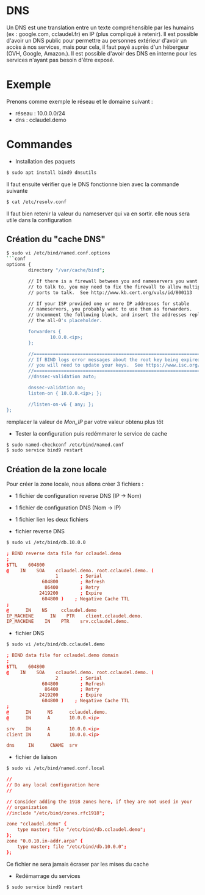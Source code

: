 # DNS

Un DNS est une translation entre un texte compréhensible par les humains (ex : google.com, cclaudel.fr) en IP (plus compliqué à retenir). 
Il est possible d'avoir un DNS public pour permettre au personnes extérieur d'avoir un accès à nos services, mais pour cela, il faut payé auprès d'un hébergeur (OVH, Google, Amazon.).
Il est possible d'avoir des DNS en interne pour les services n'ayant pas besoin d'être exposé.


# Exemple

Prenons comme exemple le réseau et le domaine suivant :
- réseau : 10.0.0.0/24
- dns : cclaudel.demo

# Commandes

- Installation des paquets
```sh
$ sudo apt install bind9 dnsutils
```

Il faut ensuite vérifier que le DNS fonctionne bien avec la commande suivante
```sh
$ cat /etc/resolv.conf
```
Il faut bien retenir la valeur du nameserver qui va en sortir. elle nous sera utile dans la configuration

## Création du "cache DNS" 
```sh
$ sudo vi /etc/bind/named.conf.options
```conf
options {
        directory "/var/cache/bind";

        // If there is a firewall between you and nameservers you want
        // to talk to, you may need to fix the firewall to allow multiple
        // ports to talk.  See http://www.kb.cert.org/vuls/id/800113

        // If your ISP provided one or more IP addresses for stable
        // nameservers, you probably want to use them as forwarders.
        // Uncomment the following block, and insert the addresses replacing
        // the all-0's placeholder.

        forwarders {
                10.0.0.<ip>;
        };

        //========================================================================
        // If BIND logs error messages about the root key being expired,
        // you will need to update your keys.  See https://www.isc.org/bind-keys
        //========================================================================
        //dnssec-validation auto;

        dnssec-validation no;
        listen-on { 10.0.0.<ip>; };

        //listen-on-v6 { any; };
};
```
remplacer la valeur de *Mon_IP* par votre valeur obtenu plus tôt

- Tester la configuration puis redémmarer le service de cache
```sh
$ sudo named-checkconf /etc/bind/named.conf
$ sudo service bind9 restart
```

## Création de la zone locale

Pour créer la zone locale, nous allons créer 3 fichiers :
- 1 fichier de configuration reverse DNS (IP -> Nom)
- 1 fichier de configuration DNS (Nom -> IP)
- 1 fichier lien les deux fichiers

- fichier reverse DNS
```sh
$ sudo vi /etc/bind/db.10.0.0
```
```conf
; BIND reverse data file for cclaudel.demo
;
$TTL    604800
@    IN    SOA    cclaudel.demo. root.cclaudel.demo. (
                  1        ; Serial
             604800        ; Refresh
              86400        ; Retry
            2419200        ; Expire
             604800 )    ; Negative Cache TTL
;
@      IN    NS     cclaudel.demo
IP_MACHINE      IN    PTR    client.cclaudel.demo.
IP_MACHINE    IN    PTR    srv.cclaudel.demo.
```

- fichier DNS
```sh
$ sudo vi /etc/bind/db.cclaudel.demo
```
```conf
; BIND data file for cclaudel.demo domain
;
$TTL    604800
@    IN    SOA    cclaudel.demo. root.cclaudel.demo. (
                  2        ; Serial
             604800        ; Refresh
              86400        ; Retry
            2419200        ; Expire
             604800 )    ; Negative Cache TTL
;
@      IN      NS      cclaudel.demo.
@      IN      A       10.0.0.<ip>

srv    IN      A       10.0.0.<ip>
client IN      A       10.0.0.<ip>

dns     IN      CNAME  srv
```

- fichier de liaison
```sh
$ sudo vi /etc/bind/named.conf.local 
```
```conf
//
// Do any local configuration here
//

// Consider adding the 1918 zones here, if they are not used in your
// organization
//include "/etc/bind/zones.rfc1918";

zone "cclaudel.demo" {
    type master; file "/etc/bind/db.cclaudel.demo";
};
zone "0.0.10.in-addr.arpa" {
    type master; file "/etc/bind/db.10.0.0";
};
```

Ce fichier ne sera jamais écraser par les mises du cache

- Redémarrage du services
```sh
$ sudo service bind9 restart
```